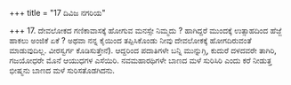 +++
title = "17 ದಿವಿಜ ನಗರಿಯ"

+++
17. ದೇವಲೋಕದ ಗಣಿಕಾವಾಸಕ್ಕೆ ಹೋಗುವ ಮನಸ್ಸೇ ನಿಮ್ಮದು ? ಹಾಗಿದ್ದರೆ ಮುಂದಕ್ಕೆ ಉತ್ಸಾಹದಿಂದ ಹೆಜ್ಜೆ ಹಾಕಲು ಅಂಜಿಕೆ ಏಕೆ ? ಅಥವಾ ನನ್ನ ಕೈಯಿಂದ ತಪ್ಪಿಸಿಕೊಂಡು ನೀವು ದೇವಲೋಕಕ್ಕೆ ಹೋಗದಿರುವಂತೆ ಮಾಡುವುದಿಲ್ಲ. ವೀರಸ್ವರ್ಗ ಕೊಡಿಸುತ್ತೇನೆ). ಆದ್ದರಿಂದ ಪದಾತಿಗಳೇ ಬನ್ನಿ ಮುನ್ನುಗ್ಗಿ, ಕುದುರೆ ದಳದವರೇ ತಾಗಿರಿ, ಗಜಯೋಧರೇ ಮೊನೆ ಆಯುಧಗಳ ಎಸೆಯಿರಿ. ನವಮಹಾರಥಿಗಳೇ ಬಾಣದ ಮಳೆ ಸುರಿಸಿರಿ ಎಂದು ಕರೆ ನೀಡುತ್ತ ಭೀಷ್ಮನು ಬಾಣದ ಮಳೆ ಸುರಿಸತೊಡಗಿದನು.